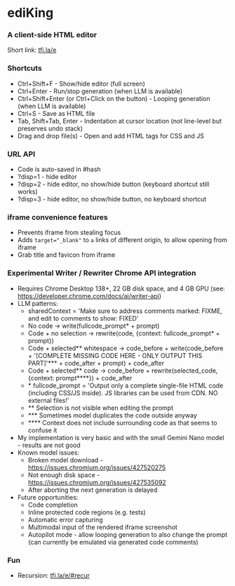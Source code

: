 # ediKing
### A client-side HTML editor
Short link: [tfi.la/e](https://tfi.la/e)

### Shortcuts
- Ctrl+Shift+F - Show/hide editor (full screen)
- Ctrl+Enter - Run/stop generation (when LLM is available)
- Ctrl+Shift+Enter (or Ctrl+Click on the button) - Looping generation (when LLM is available)
- Ctrl+S - Save as HTML file
- Tab, Shift+Tab, Enter - Indentation at cursor location (not line-level but preserves undo stack)
- Drag and drop file(s) - Open and add HTML tags for CSS and JS

### URL API
- Code is auto-saved in #hash
- ?disp=1 - hide editor
- ?disp=2 - hide editor, no show/hide button (keyboard shortcut still works)
- ?disp=3 - hide editor, no show/hide button, no keyboard shortcut

### iframe convenience features
- Prevents iframe from stealing focus
- Adds `target="_blank"` to `a` links of different origin, to allow opening from iframe
- Grab title and favicon from iframe

### Experimental Writer / Rewriter Chrome API integration
- Requires Chrome Desktop 138+, 22 GB disk space, and 4 GB GPU (see: https://developer.chrome.com/docs/ai/writer-api)
- LLM patterns:
  - sharedContext = 'Make sure to address comments marked: FIXME, and edit to comments to show: FIXED'
  - No code -> write(fullcode_prompt* + prompt)
  - Code + no selection -> rewrite(code, {context: fullcode_prompt* + prompt})
  - Code + selected** whitespace -> code_before + write(code_before + '[COMPLETE MISSING CODE HERE - ONLY OUTPUT THIS PART]'*** + code_after + prompt) + code_after
  - Code + selected** code -> code_before + rewrite(selected_code, {context: prompt****}) + code_after
  - \* fullcode_prompt = 'Output only a complete single-file HTML code (including CSS/JS inside). JS libraries can be used from CDN. NO external files!'
  - \** Selection is not visible when editing the prompt
  - \*** Sometimes model duplicates the code outside anyway
  - \**** Context does not include surrounding code as that seems to confuse it
- My implementation is very basic and with the small Gemini Nano model - results are not good
- Known model issues:
  - Broken model download - https://issues.chromium.org/issues/427520275
  - Not enough disk space - https://issues.chromium.org/issues/427535092
  - After aborting the next generation is delayed
- Future opportunities:
  - Code completion
  - Inline protected code regions (e.g. tests)
  - Automatic error capturing
  - Multimodal input of the rendered iframe screenshot
  - Autopilot mode - allow looping generation to also change the prompt (can currently be emulated via generated code comments)

### Fun
- Recursion: [tfi.la/e/#recur](https://tfi.la/e/#recur)
